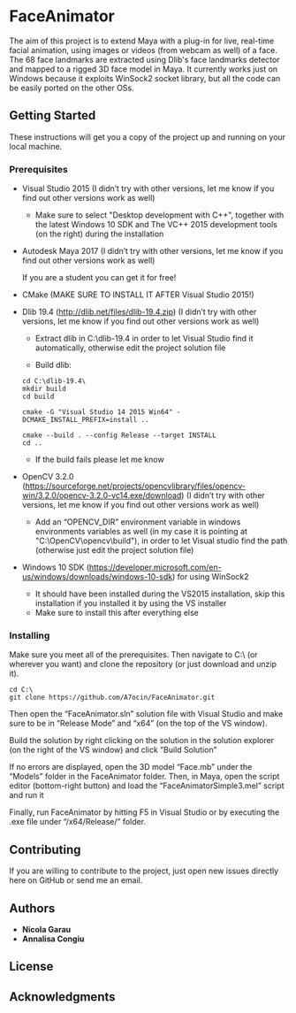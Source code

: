 # FaceAnimator

The aim of this project is to extend Maya with a plug-in for live, real-time facial animation, using images or videos (from webcam as well) of a face. The 68 face landmarks are extracted using Dlib's face landmarks detector and mapped to a rigged 3D face model in Maya.
It currently works just on Windows because it exploits WinSock2 socket library, but all the code can be easily ported on the other OSs.

## Getting Started

These instructions will get you a copy of the project up and running on your local machine.

### Prerequisites

-	Visual Studio 2015 (I didn’t try with other versions, let me know if you find out other versions work as well)

    - Make sure to select "Desktop development with C++", together with the latest Windows 10 SDK and The VC++ 2015 development tools (on the right) during the installation
	
-	Autodesk Maya 2017 (I didn’t try with other versions, let me know if you find out other versions work as well)

    If you are a student you can get it for free!
	
-	CMake (MAKE SURE TO INSTALL IT AFTER Visual Studio 2015!)
-	Dlib 19.4 (http://dlib.net/files/dlib-19.4.zip) (I didn’t try with other versions, let me know if you find out other versions work as well)
  
    -	Extract dlib in C:\dlib-19.4 in order to let Visual Studio find it automatically, otherwise edit the project solution file
  
    -	Build dlib:
    ```
    cd C:\dlib-19.4\
    mkdir build
    cd build

    cmake -G "Visual Studio 14 2015 Win64" -DCMAKE_INSTALL_PREFIX=install ..
	
	cmake --build . --config Release --target INSTALL
	cd ..
    ```
	
	- If the build fails please let me know

-	OpenCV 3.2.0 (https://sourceforge.net/projects/opencvlibrary/files/opencv-win/3.2.0/opencv-3.2.0-vc14.exe/download) (I didn’t try with other versions, let me know if you find out other versions work as well)

    -	Add an “OPENCV_DIR” environment variable in windows environments variables as well (in my case it is pointing at "C:\OpenCV\opencv\build"), in order to let Visual studio find the path (otherwise just edit the project solution file)
-	Windows 10 SDK (https://developer.microsoft.com/en-us/windows/downloads/windows-10-sdk) for using WinSock2

    -   It should have been installed during the VS2015 installation, skip this installation if you installed it by using the VS installer
    -   Make sure to install this after everything else

### Installing

Make sure you meet all of the prerequisites. Then navigate to C:\ (or wherever you want) and clone the repository (or just download and unzip it).

```
cd C:\
git clone https://github.com/A7ocin/FaceAnimator.git
```

Then open the “FaceAnimator.sln” solution file with Visual Studio and make sure to be in “Release Mode” and “x64” (on the top of the VS window).

Build the solution by right clicking on the solution in the solution explorer (on the right of the VS window) and click “Build Solution”

If no errors are displayed, open the 3D model “Face.mb” under the “Models” folder in the FaceAnimator folder. Then, in Maya, open the script editor (bottom-right button) and load the “FaceAnimatorSimple3.mel” script and run it

Finally, run FaceAnimator by hitting F5 in Visual Studio or by executing the .exe file under “/x64/Release/” folder.

## Contributing

If you are willing to contribute to the project, just open new issues directly here on GitHub or send me an email. 

## Authors

* **Nicola Garau** 
* **Annalisa Congiu** 

## License

## Acknowledgments

